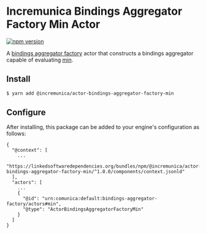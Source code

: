 # Incremunica Bindings Aggregator Factory Min Actor

[![npm version](https://badge.fury.io/js/%40incremunica%2Factor-bindings-aggregator-factory-min.svg)](https://www.npmjs.com/package/@incremunica/actor-bindings-aggregator-factory-min)

A [bindings aggregator factory](https://github.com/comunica/comunica/tree/master/packages/bus-bindings-aggregator-factory) actor
that constructs a bindings aggregator capable of evaluating [min](https://www.w3.org/TR/sparql11-query/#defn_aggMin).

## Install

```bash
$ yarn add @incremunica/actor-bindings-aggregator-factory-min
```

## Configure

After installing, this package can be added to your engine's configuration as follows:
```text
{
  "@context": [
    ...
    "https://linkedsoftwaredependencies.org/bundles/npm/@incremunica/actor-bindings-aggregator-factory-min/^1.0.0/components/context.jsonld"
  ],
  "actors": [
    ...
    {
      "@id": "urn:comunica:default:bindings-aggregator-factory/actors#min",
      "@type": "ActorBindingsAggregatorFactoryMin"
    }
  ]
}
```
